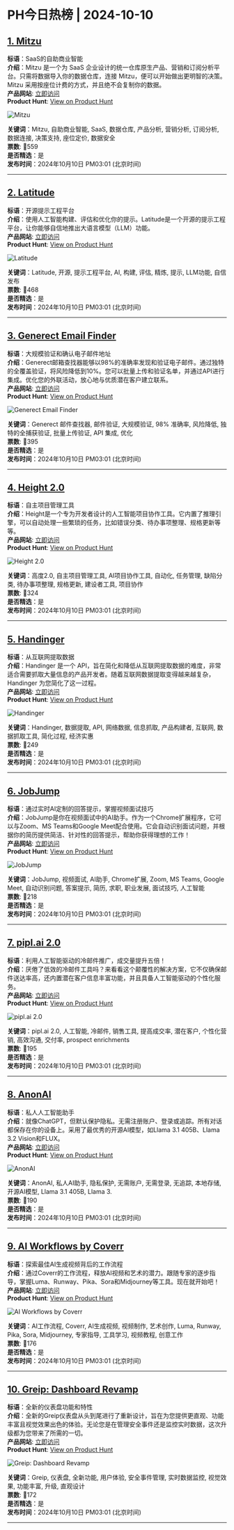 # PH今日热榜 | 2024-10-10

## [1. Mitzu](https://www.producthunt.com/posts/mitzu?utm_campaign=producthunt-api&utm_medium=api-v2&utm_source=Application%3A+linewalker+%28ID%3A+135281%29)  
**标语**：SaaS的自助商业智能  
**介绍**：Mitzu 是一个为 SaaS 企业设计的统一仓库原生产品、营销和订阅分析平台。只需将数据导入你的数据仓库，连接 Mitzu，便可以开始做出更明智的决策。Mitzu 采用按座位计费的方式，并且绝不会复制你的数据。  
**产品网站**: [立即访问](https://www.producthunt.com/r/3Z2S5UIXNKL5DU?utm_campaign=producthunt-api&utm_medium=api-v2&utm_source=Application%3A+linewalker+%28ID%3A+135281%29)  
**Product Hunt**: [View on Product Hunt](https://www.producthunt.com/posts/mitzu?utm_campaign=producthunt-api&utm_medium=api-v2&utm_source=Application%3A+linewalker+%28ID%3A+135281%29)  

![Mitzu](https://ph-files.imgix.net/9001b551-f2da-401d-8819-dd532d1700a2.jpeg?auto=format&fit=crop&frame=1&h=512&w=1024)  

**关键词**：Mitzu, 自助商业智能, SaaS, 数据仓库, 产品分析, 营销分析, 订阅分析, 数据连接, 决策支持, 座位定价, 数据安全  
**票数**: 🔺559  
**是否精选**：是  
**发布时间**：2024年10月10日 PM03:01 (北京时间)  

---

## [2. Latitude](https://www.producthunt.com/posts/latitude-7?utm_campaign=producthunt-api&utm_medium=api-v2&utm_source=Application%3A+linewalker+%28ID%3A+135281%29)  
**标语**：开源提示工程平台  
**介绍**：使用人工智能构建、评估和优化你的提示。Latitude是一个开源的提示工程平台，让你能够自信地推出大语言模型（LLM）功能。  
**产品网站**: [立即访问](https://www.producthunt.com/r/VKDEJE7MV7BM2L?utm_campaign=producthunt-api&utm_medium=api-v2&utm_source=Application%3A+linewalker+%28ID%3A+135281%29)  
**Product Hunt**: [View on Product Hunt](https://www.producthunt.com/posts/latitude-7?utm_campaign=producthunt-api&utm_medium=api-v2&utm_source=Application%3A+linewalker+%28ID%3A+135281%29)  

![Latitude](https://ph-files.imgix.net/14268bd7-887f-4cd5-b297-9a01586553a2.png?auto=format&fit=crop&frame=1&h=512&w=1024)  

**关键词**：Latitude, 开源, 提示工程平台, AI, 构建, 评估, 精炼, 提示, LLM功能, 自信发布  
**票数**: 🔺468  
**是否精选**：是  
**发布时间**：2024年10月10日 PM03:01 (北京时间)  

---

## [3. Generect Email Finder](https://www.producthunt.com/posts/generect-email-finder?utm_campaign=producthunt-api&utm_medium=api-v2&utm_source=Application%3A+linewalker+%28ID%3A+135281%29)  
**标语**：大规模验证和确认电子邮件地址  
**介绍**：Generect邮箱查找器能够以98%的准确率发现和验证电子邮件。通过独特的全覆盖验证，将风险降低到10%。您可以批量上传和验证名单，并通过API进行集成。优化您的外联活动，放心地与优质潜在客户建立联系。  
**产品网站**: [立即访问](https://www.producthunt.com/r/HDUCS4ZAQVUS2X?utm_campaign=producthunt-api&utm_medium=api-v2&utm_source=Application%3A+linewalker+%28ID%3A+135281%29)  
**Product Hunt**: [View on Product Hunt](https://www.producthunt.com/posts/generect-email-finder?utm_campaign=producthunt-api&utm_medium=api-v2&utm_source=Application%3A+linewalker+%28ID%3A+135281%29)  

![Generect Email Finder](https://ph-files.imgix.net/f7a5990f-0f68-4f37-b6da-654928d9371f.png?auto=format&fit=crop&frame=1&h=512&w=1024)  

**关键词**：Generect 邮件查找器, 邮件验证, 大规模验证, 98% 准确率, 风险降低, 独特的全捕获验证, 批量上传验证, API 集成, 优化  
**票数**: 🔺395  
**是否精选**：是  
**发布时间**：2024年10月10日 PM03:01 (北京时间)  

---

## [4. Height 2.0](https://www.producthunt.com/posts/height-2-0-2?utm_campaign=producthunt-api&utm_medium=api-v2&utm_source=Application%3A+linewalker+%28ID%3A+135281%29)  
**标语**：自主项目管理工具  
**介绍**：Height是一个专为开发者设计的人工智能项目协作工具。它内置了推理引擎，可以自动处理一些繁琐的任务，比如错误分类、待办事项整理、规格更新等等。  
**产品网站**: [立即访问](https://www.producthunt.com/r/UBDXJHKK3SKKFP?utm_campaign=producthunt-api&utm_medium=api-v2&utm_source=Application%3A+linewalker+%28ID%3A+135281%29)  
**Product Hunt**: [View on Product Hunt](https://www.producthunt.com/posts/height-2-0-2?utm_campaign=producthunt-api&utm_medium=api-v2&utm_source=Application%3A+linewalker+%28ID%3A+135281%29)  

![Height 2.0](https://ph-files.imgix.net/540c3dc5-a598-4ec9-8246-c271ab482613.png?auto=format&fit=crop&frame=1&h=512&w=1024)  

**关键词**：高度2.0, 自主项目管理工具, AI项目协作工具, 自动化, 任务管理, 缺陷分类, 待办事项整理, 规格更新, 建设者工具, 项目协作  
**票数**: 🔺324  
**是否精选**：是  
**发布时间**：2024年10月10日 PM03:01 (北京时间)  

---

## [5. Handinger](https://www.producthunt.com/posts/handinger?utm_campaign=producthunt-api&utm_medium=api-v2&utm_source=Application%3A+linewalker+%28ID%3A+135281%29)  
**标语**：从互联网提取数据  
**介绍**：Handinger 是一个 API，旨在简化和降低从互联网提取数据的难度，非常适合需要抓取大量信息的产品开发者。随着互联网数据提取变得越来越复杂，Handinger 为您简化了这一过程。  
**产品网站**: [立即访问](https://www.producthunt.com/r/35W3D3HZMEJXDT?utm_campaign=producthunt-api&utm_medium=api-v2&utm_source=Application%3A+linewalker+%28ID%3A+135281%29)  
**Product Hunt**: [View on Product Hunt](https://www.producthunt.com/posts/handinger?utm_campaign=producthunt-api&utm_medium=api-v2&utm_source=Application%3A+linewalker+%28ID%3A+135281%29)  

![Handinger](https://ph-files.imgix.net/d187dd86-618a-461b-a0a0-b1085ae7dbfe.png?auto=format&fit=crop&frame=1&h=512&w=1024)  

**关键词**：Handinger, 数据提取, API, 网络数据, 信息抓取, 产品构建者, 互联网, 数据抓取工具, 简化过程, 经济实惠  
**票数**: 🔺249  
**是否精选**：是  
**发布时间**：2024年10月10日 PM03:01 (北京时间)  

---

## [6. JobJump](https://www.producthunt.com/posts/jobjump?utm_campaign=producthunt-api&utm_medium=api-v2&utm_source=Application%3A+linewalker+%28ID%3A+135281%29)  
**标语**：通过实时AI定制的回答提示，掌握视频面试技巧  
**介绍**：JobJump是你在视频面试中的AI助手。作为一个Chrome扩展程序，它可以与Zoom、MS Teams和Google Meet配合使用。它会自动识别面试问题，并根据你的简历提供简洁、针对性的回答提示，帮助你获得理想的工作！  
**产品网站**: [立即访问](https://www.producthunt.com/r/ZHCJC7QC2R6YVF?utm_campaign=producthunt-api&utm_medium=api-v2&utm_source=Application%3A+linewalker+%28ID%3A+135281%29)  
**Product Hunt**: [View on Product Hunt](https://www.producthunt.com/posts/jobjump?utm_campaign=producthunt-api&utm_medium=api-v2&utm_source=Application%3A+linewalker+%28ID%3A+135281%29)  

![JobJump](https://ph-files.imgix.net/634f0643-2f55-4b70-80d9-80e00ba20964.png?auto=format&fit=crop&frame=1&h=512&w=1024)  

**关键词**：JobJump, 视频面试, AI助手, Chrome扩展, Zoom, MS Teams, Google Meet, 自动识别问题, 答案提示, 简历, 求职, 职业发展, 面试技巧, 人工智能  
**票数**: 🔺218  
**是否精选**：是  
**发布时间**：2024年10月10日 PM03:01 (北京时间)  

---

## [7. pipl.ai 2.0](https://www.producthunt.com/posts/pipl-ai-2-0?utm_campaign=producthunt-api&utm_medium=api-v2&utm_source=Application%3A+linewalker+%28ID%3A+135281%29)  
**标语**：利用人工智能驱动的冷邮件推广，成交量提升五倍！  
**介绍**：厌倦了低效的冷邮件工具吗？来看看这个颠覆性的解决方案，它不仅确保邮件送达率高，还内置潜在客户信息丰富功能，并且具备人工智能驱动的个性化服务。  
**产品网站**: [立即访问](https://www.producthunt.com/r/RJKRI7ZHTEXRIE?utm_campaign=producthunt-api&utm_medium=api-v2&utm_source=Application%3A+linewalker+%28ID%3A+135281%29)  
**Product Hunt**: [View on Product Hunt](https://www.producthunt.com/posts/pipl-ai-2-0?utm_campaign=producthunt-api&utm_medium=api-v2&utm_source=Application%3A+linewalker+%28ID%3A+135281%29)  

![pipl.ai 2.0](https://ph-files.imgix.net/a70cfef2-aaee-457f-903b-29ef4e28021a.png?auto=format&fit=crop&frame=1&h=512&w=1024)  

**关键词**：pipl.ai 2.0, 人工智能, 冷邮件, 销售工具, 提高成交率, 潜在客户, 个性化营销, 高效沟通, 交付率,  prospect enrichments  
**票数**: 🔺195  
**是否精选**：是  
**发布时间**：2024年10月10日 PM03:01 (北京时间)  

---

## [8. AnonAI](https://www.producthunt.com/posts/anonai?utm_campaign=producthunt-api&utm_medium=api-v2&utm_source=Application%3A+linewalker+%28ID%3A+135281%29)  
**标语**：私人人工智能助手  
**介绍**：就像ChatGPT，但默认保护隐私。无需注册账户、登录或追踪。所有对话都保存在你的设备上。采用了最优秀的开源AI模型，如Llama 3.1 405B、Llama 3.2 Vision和FLUX。  
**产品网站**: [立即访问](https://www.producthunt.com/r/ASEEVD6FRNEGRB?utm_campaign=producthunt-api&utm_medium=api-v2&utm_source=Application%3A+linewalker+%28ID%3A+135281%29)  
**Product Hunt**: [View on Product Hunt](https://www.producthunt.com/posts/anonai?utm_campaign=producthunt-api&utm_medium=api-v2&utm_source=Application%3A+linewalker+%28ID%3A+135281%29)  

![AnonAI](https://ph-files.imgix.net/2914e533-3a9d-49fe-a2be-88bbb2b92f48.png?auto=format&fit=crop&frame=1&h=512&w=1024)  

**关键词**：AnonAI, 私人AI助手, 隐私保护, 无需账户, 无需登录, 无追踪, 本地存储, 开源AI模型, Llama 3.1 405B, Llama 3.  
**票数**: 🔺190  
**是否精选**：是  
**发布时间**：2024年10月10日 PM03:01 (北京时间)  

---

## [9. AI Workflows by Coverr](https://www.producthunt.com/posts/ai-workflows-by-coverr?utm_campaign=producthunt-api&utm_medium=api-v2&utm_source=Application%3A+linewalker+%28ID%3A+135281%29)  
**标语**：探索最佳AI生成视频背后的工作流程  
**介绍**：通过Coverr的工作流程，释放AI视频和艺术的潜力。跟随专家的逐步指导，掌握Luma、Runway、Pika、Sora和Midjourney等工具。现在就开始吧！  
**产品网站**: [立即访问](https://www.producthunt.com/r/SNKGVZMTCB2VAH?utm_campaign=producthunt-api&utm_medium=api-v2&utm_source=Application%3A+linewalker+%28ID%3A+135281%29)  
**Product Hunt**: [View on Product Hunt](https://www.producthunt.com/posts/ai-workflows-by-coverr?utm_campaign=producthunt-api&utm_medium=api-v2&utm_source=Application%3A+linewalker+%28ID%3A+135281%29)  

![AI Workflows by Coverr](https://ph-files.imgix.net/64007d82-d680-40de-bb06-bdd301f31eb2.jpeg?auto=format&fit=crop&frame=1&h=512&w=1024)  

**关键词**：AI工作流程, Coverr, AI生成视频, 视频制作, 艺术创作, Luma, Runway, Pika, Sora, Midjourney, 专家指导, 工具学习, 视频教程, 创意工作  
**票数**: 🔺176  
**是否精选**：是  
**发布时间**：2024年10月10日 PM03:01 (北京时间)  

---

## [10. Greip: Dashboard Revamp](https://www.producthunt.com/posts/greip-dashboard-revamp?utm_campaign=producthunt-api&utm_medium=api-v2&utm_source=Application%3A+linewalker+%28ID%3A+135281%29)  
**标语**：全新的仪表盘功能和特性  
**介绍**：全新的Greip仪表盘从头到尾进行了重新设计，旨在为您提供更直观、功能丰富且视觉效果出色的体验。无论您是在管理安全事件还是监控实时数据，这次升级都为您带来了所需的一切。  
**产品网站**: [立即访问](https://www.producthunt.com/r/3WCOEKSVVV76ZS?utm_campaign=producthunt-api&utm_medium=api-v2&utm_source=Application%3A+linewalker+%28ID%3A+135281%29)  
**Product Hunt**: [View on Product Hunt](https://www.producthunt.com/posts/greip-dashboard-revamp?utm_campaign=producthunt-api&utm_medium=api-v2&utm_source=Application%3A+linewalker+%28ID%3A+135281%29)  

![Greip: Dashboard Revamp](https://ph-files.imgix.net/090d9513-1d27-4533-a967-379643c59a89.png?auto=format&fit=crop&frame=1&h=512&w=1024)  

**关键词**：Greip, 仪表盘, 全新功能, 用户体验, 安全事件管理, 实时数据监控, 视觉效果, 功能丰富, 升级, 直观设计  
**票数**: 🔺172  
**是否精选**：是  
**发布时间**：2024年10月10日 PM03:01 (北京时间)  

---

